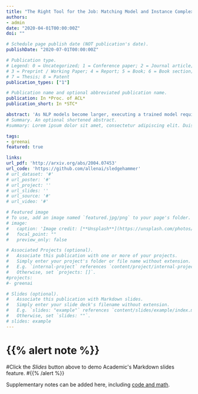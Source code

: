 ```yaml
---
title: "The Right Tool for the Job: Matching Model and Instance Complexities"
authors:
- admin
date: "2020-04-01T00:00:00Z"
doi: ""

# Schedule page publish date (NOT publication's date).
publishDate: "2020-07-01T00:00:00Z"

# Publication type.
# Legend: 0 = Uncategorized; 1 = Conference paper; 2 = Journal article;
# 3 = Preprint / Working Paper; 4 = Report; 5 = Book; 6 = Book section;
# 7 = Thesis; 8 = Patent
publication_types: ["1"]

# Publication name and optional abbreviated publication name.
publication: In *Proc. of ACL*
publication_short: In *STC*

abstract: 'As NLP models become larger, executing a trained model requires significant computational resources incurring monetary and environmental costs. To better respect a given inference budget, we propose a modification to contextual representation fine-tuning which, during inference, allows for an early (and fast) "exit" from neural network calculations for simple instances, and late (and accurate) exit for hard instances. To achieve this, we add classifiers to different layers of BERT and use their calibrated confidence scores to make early exit decisions. We test our proposed modification on five different datasets in two tasks: three text classification datasets and two natural language inference benchmarks. Our method presents a favorable speed/accuracy tradeoff in almost all cases, producing models which are up to five times faster than the state of the art, while preserving their accuracy. Our method also requires almost no additional training resources (in either time or parameters) compared to the baseline BERT model. Finally, our method alleviates the need for costly retraining of multiple models at different levels of efficiency; we allow users to control the inference speed/accuracy tradeoff using a single trained model, by setting a single variable at inference time. We publicly release our code.'
# Summary. An optional shortened abstract.
#summary: Lorem ipsum dolor sit amet, consectetur adipiscing elit. Duis posuere tellus ac convallis placerat. Proin tincidunt magna sed ex sollicitudin condimentum.

tags:
- greenai
featured: true

links:
url_pdf: 'http://arxiv.org/abs/2004.07453'
url_code: 'https://github.com/allenai/sledgehammer'
# url_dataset: '#'
# url_poster: '#'
# url_project: ''
# url_slides: ''
# url_source: '#'
# url_video: '#'

# Featured image
# To use, add an image named `featured.jpg/png` to your page's folder. 
# image:
#   caption: 'Image credit: [**Unsplash**](https://unsplash.com/photos/pLCdAaMFLTE)'
#   focal_point: ""
#   preview_only: false

# Associated Projects (optional).
#   Associate this publication with one or more of your projects.
#   Simply enter your project's folder or file name without extension.
#   E.g. `internal-project` references `content/project/internal-project/index.md`.
#   Otherwise, set `projects: []`.
#projects:
#- greenai

# Slides (optional).
#   Associate this publication with Markdown slides.
#   Simply enter your slide deck's filename without extension.
#   E.g. `slides: "example"` references `content/slides/example/index.md`.
#   Otherwise, set `slides: ""`.
# slides: example
---
```


<!-- #{{% alert note %}}
Click the *Cite* button above to demo the feature to enable visitors to import publication metadata into their reference management software.
{{% /alert %}} -->

# {{% alert note %}} 
#Click the *Slides* button above to demo Academic's Markdown slides feature.
#{{% /alert %}} 

Supplementary notes can be added here, including [code and math](https://sourcethemes.com/academic/docs/writing-markdown-latex/).

